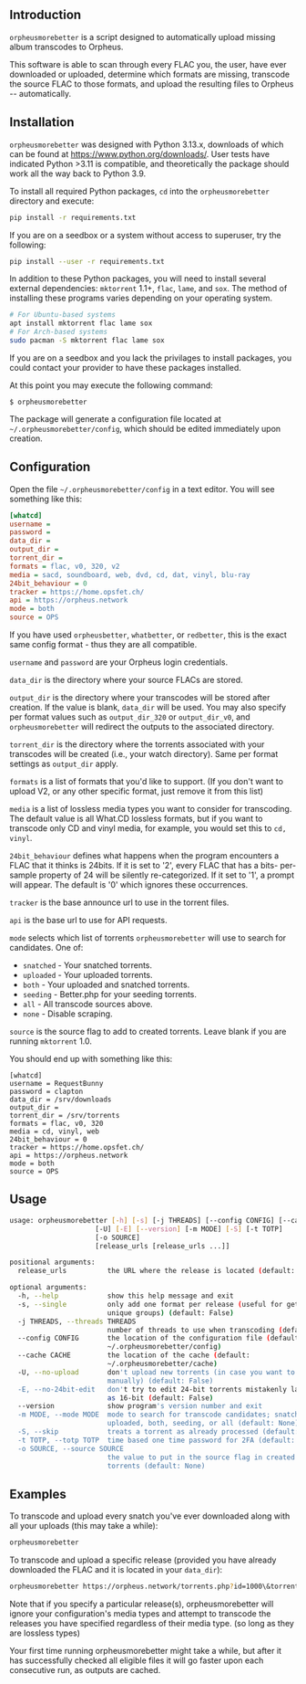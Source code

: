 Introduction
------------

`orpheusmorebetter` is a script designed to automatically upload missing album transcodes to Orpheus.

This software is able to scan through every FLAC you, the user, have ever
downloaded or uploaded, determine which formats are missing, transcode
the source FLAC to those formats, and upload the resulting files to Orpheus -- automatically.

Installation
------------

`orpheusmorebetter` was designed with Python 3.13.x, downloads of which can be found at https://www.python.org/downloads/. User tests have indicated Python >3.11 is compatible, and theoretically the package should work all the way back to Python 3.9.

To install all required Python packages, `cd` into the `orpheusmorebetter` directory and execute:

```bash
pip install -r requirements.txt
```

If you are on a seedbox or a system without access to superuser, try the following:

```bash
pip install --user -r requirements.txt
```

In addition to these Python packages, you will need to install several external dependencies: `mktorrent` 1.1+, `flac`, `lame`, and `sox`. The method of installing these programs varies depending on your operating system.

```bash
# For Ubuntu-based systems
apt install mktorrent flac lame sox
# For Arch-based systems
sudo pacman -S mktorrent flac lame sox
```

If you are on a seedbox and you lack the privilages to install packages,
you could contact your provider to have these packages installed.

At this point you may execute the following command:

    $ orpheusmorebetter

The package will generate a configuration file located at `~/.orpheusmorebetter/config`, which should be edited immediately upon creation.

Configuration
-------------

Open the file `~/.orpheusmorebetter/config` in a text editor. You will see something like this:

```ini
[whatcd]
username =
password =
data_dir =
output_dir =
torrent_dir =
formats = flac, v0, 320, v2
media = sacd, soundboard, web, dvd, cd, dat, vinyl, blu-ray
24bit_behaviour = 0
tracker = https://home.opsfet.ch/
api = https://orpheus.network
mode = both
source = OPS
```

If you have used `orpheusbetter`, `whatbetter`, or `redbetter`, this is the exact same config format - thus they are all compatible.

`username` and `password` are your Orpheus login credentials.

`data_dir` is the directory where your source FLACs are stored.

`output_dir` is the directory where your transcodes will be stored after creation. If
the value is blank, `data_dir` will be used. You may also specify
per format values such as `output_dir_320` or `output_dir_v0`, and `orpheusmorebetter` will redirect the outputs to the associated directory.

`torrent_dir` is the directory where the torrents associated with your transcodes will be created (i.e.,
your watch directory). Same per format settings as `output_dir` apply.

`formats` is a list of formats that you'd like to support. (If you don't want to upload V2, or any other specific format, just remove it from this list)

`media` is a list of lossless media types you want to consider for
transcoding. The default value is all What.CD lossless formats, but if
you want to transcode only CD and vinyl media, for example, you would
set this to `cd, vinyl`.

`24bit_behaviour` defines what happens when the program encounters a FLAC
that it thinks is 24bits. If it is set to '2', every FLAC that has a bits-
per-sample property of 24 will be silently re-categorized. If it set to '1',
a prompt will appear. The default is '0' which ignores these occurrences.

`tracker` is the base announce url to use in the torrent files.

`api` is the base url to use for API requests.

`mode` selects which list of torrents `orpheusmorebetter` will use to search for candidates. One of:

 - `snatched` - Your snatched torrents.
 - `uploaded` - Your uploaded torrents.
 - `both`     - Your uploaded and snatched torrents.
 - `seeding`  - Better.php for your seeding torrents.
 - `all`      - All transcode sources above.
 - `none`     - Disable scraping.

 `source` is the source flag to add to created torrents. Leave blank if you are
 running `mktorrent` 1.0.

You should end up with something like this:

```
[whatcd]
username = RequestBunny
password = clapton
data_dir = /srv/downloads
output_dir =
torrent_dir = /srv/torrents
formats = flac, v0, 320
media = cd, vinyl, web
24bit_behaviour = 0
tracker = https://home.opsfet.ch/
api = https://orpheus.network
mode = both
source = OPS
```

Usage
-----

```bash
usage: orpheusmorebetter [-h] [-s] [-j THREADS] [--config CONFIG] [--cache CACHE]
                     [-U] [-E] [--version] [-m MODE] [-S] [-t TOTP]
                     [-o SOURCE]
                     [release_urls [release_urls ...]]

positional arguments:
  release_urls          the URL where the release is located (default: None)

optional arguments:
  -h, --help            show this help message and exit
  -s, --single          only add one format per release (useful for getting
                        unique groups) (default: False)
  -j THREADS, --threads THREADS
                        number of threads to use when transcoding (default: 7)
  --config CONFIG       the location of the configuration file (default:
                        ~/.orpheusmorebetter/config)
  --cache CACHE         the location of the cache (default:
                        ~/.orpheusmorebetter/cache)
  -U, --no-upload       don't upload new torrents (in case you want to do it
                        manually) (default: False)
  -E, --no-24bit-edit   don't try to edit 24-bit torrents mistakenly labeled
                        as 16-bit (default: False)
  --version             show program's version number and exit
  -m MODE, --mode MODE  mode to search for transcode candidates; snatched,
                        uploaded, both, seeding, or all (default: None)
  -S, --skip            treats a torrent as already processed (default: False)
  -t TOTP, --totp TOTP  time based one time password for 2FA (default: None)
  -o SOURCE, --source SOURCE
                        the value to put in the source flag in created
                        torrents (default: None)
```

Examples
--------

To transcode and upload every snatch you've ever downloaded along with all
your uploads (this may take a while):

```bash
orpheusmorebetter
```

To transcode and upload a specific release (provided you have already
downloaded the FLAC and it is located in your `data_dir`):

```bash
orpheusmorebetter https://orpheus.network/torrents.php?id=1000\&torrentid=1000000
```

Note that if you specify a particular release(s), orpheusmorebetter will
ignore your configuration's media types and attempt to transcode the
releases you have specified regardless of their media type. (so long as
they are lossless types)

Your first time running orpheusmorebetter might take a while, but after it has
successfully checked all eligible files it will go faster upon each
consecutive run, as outputs are cached.
